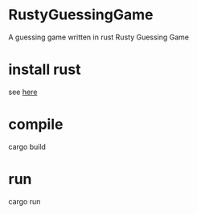 # RustyGuessingGame
A guessing game written in rust
Rusty Guessing Game

# install rust
see [here](https://www.rust-lang.org/tools/install)

# compile
cargo build

# run
cargo run